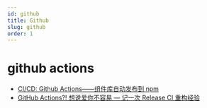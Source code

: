 ```yaml
---
id: github
title: Github
slug: github
order: 1
---
```


# github actions

* [CI/CD: Github Actions——组件库自动发布到 npm](https://mp.weixin.qq.com/s/19kjmflHnF232EVLmE1_2g)
* [GitHub Actions?! 想说爱你不容易 — 记一次 Release CI 重构经验](https://mp.weixin.qq.com/s/6uFlmyHBrSrUPu3c-tsNNw)

